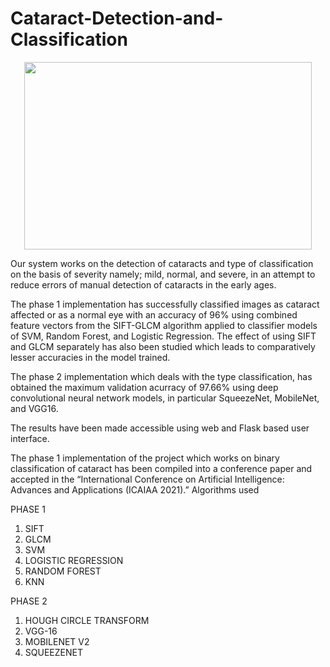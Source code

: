 # Cataract-Detection-and-Classification

<p align="center">
  <img width="460" height="300" src="https://user-images.githubusercontent.com/48744487/119628159-77a2e480-be2a-11eb-8557-eb8186d6fe04.png">
</p>

Our system works on the detection of cataracts and type of classification on the basis of severity namely; mild, normal, and severe, in an attempt to reduce errors of manual detection of cataracts in the early ages.

The phase 1 implementation has successfully classified images as cataract affected or as a normal eye with an accuracy of 96% using combined feature vectors from the SIFT-GLCM algorithm applied to classifier models of SVM, Random Forest, and Logistic Regression. The effect of using SIFT and GLCM separately has also been studied which leads to comparatively lesser accuracies in the model trained. 

The phase 2 implementation which deals with the type classification, has obtained the maximum validation acurracy of 97.66% using deep convolutional neural network models, in particular SqueezeNet, MobileNet, and VGG16.

The results have been made accessible using web and Flask based user interface.

The phase 1 implementation of the project which works on binary classification of cataract has been compiled into a conference paper and accepted in the “International Conference on Artificial Intelligence: Advances and Applications (ICAIAA 2021).”
Algorithms used

PHASE 1

1. SIFT 
2. GLCM
3. SVM
4. LOGISTIC REGRESSION
5. RANDOM FOREST
6. KNN

PHASE 2
1. HOUGH CIRCLE TRANSFORM
2. VGG-16
3. MOBILENET V2
4. SQUEEZENET
